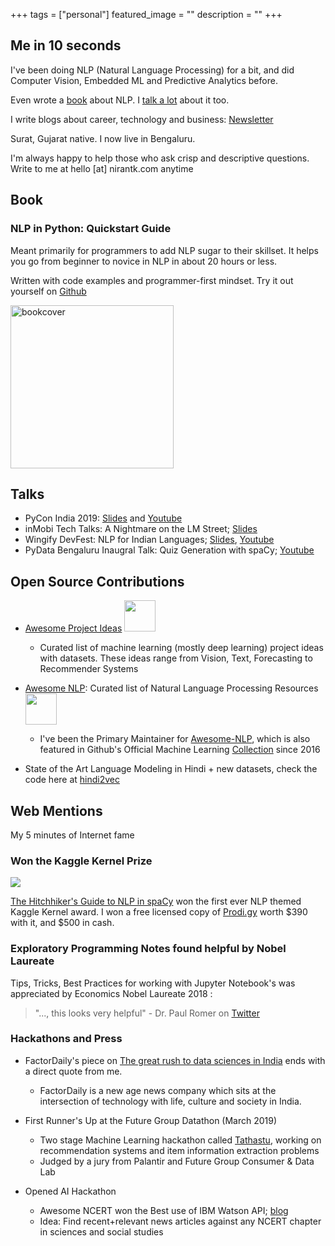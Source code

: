 +++
tags = ["personal"]
featured_image = ""
description = ""
+++

## Me in 10 seconds

I've been doing NLP (Natural Language Processing) for a bit, and did Computer Vision, Embedded ML and Predictive Analytics before. 

Even wrote a [book](#book) about NLP. I [talk a lot](#talks) about it too.

I write blogs about career, technology and business: [Newsletter](https://niranting.substack.com)

Surat, Gujarat native. I now live in Bengaluru. 

I'm always happy to help those who ask crisp and descriptive questions. Write to me at hello [at] nirantk.com anytime

## Book
### NLP in Python: Quickstart Guide

Meant primarily for programmers to add NLP sugar to their skillset. It helps you go from beginner to novice in NLP in about 20 hours or less.

Written with code examples and programmer-first mindset. Try it out yourself on [Github](https://github.com/NirantK/nlp-python-deep-learning)

[<img src="https://images-eu.ssl-images-amazon.com/images/I/41uaueSqtUL._SX260_.jpg" alt="bookcover" style="width:261px;"/>](https://www.amazon.in/dp/B07L3PLQS1)

## Talks
* PyCon India 2019: [Slides](http://bit.ly/pycon2019talk) and [Youtube](https://youtu.be/UM56FDjSx9g)
* inMobi Tech Talks: A Nightmare on the LM Street; [Slides](http://bit.ly/nirant-talk-inmobi)
* Wingify DevFest: NLP for Indian Languages; [Slides](http://bit.ly/nirant-talk-1), [Youtube](https://www.youtube.com/watch?v=WiqV2W7tNc8) 
* PyData Bengaluru Inaugral Talk: Quiz Generation with spaCy; [Youtube](https://www.youtube.com/watch?v=lsIXsnmICOM)

## Open Source Contributions 

* [Awesome Project Ideas](https://github.com/NirantK/awesome-project-ideas) <img src="https://img.shields.io/github/stars/NirantK/awesome-project-ideas?style=flat" style="width:50px;display: inline-block;"/>	
	* Curated list of machine learning (mostly deep learning) project ideas with datasets. These ideas range from Vision, Text, Forecasting to Recommender Systems

* [Awesome NLP](https://github.com/keon/awesome-nlp): Curated list of Natural Language Processing Resources <img src="https://img.shields.io/github/stars/keon/awesome-nlp?style=flat" style="width:50px;display: inline-block;"/>
	* I've been the Primary Maintainer for [Awesome-NLP](https://github.com/keon/awesome-nlp), which is also featured in Github's Official Machine Learning [Collection](https://github.com/collections/machine-learning) since 2016

* State of the Art Language Modeling in Hindi + new datasets, check the code here at [hindi2vec](https://github.com/NirantK/hindi2vec)

## Web Mentions

My 5 minutes of Internet fame

### Won the Kaggle Kernel Prize

[![](https://i.imgur.com/Zie5FlB.png)](https://www.kaggle.com/nirant/hitchhiker-s-guide-to-nlp-in-spacy/)

[The Hitchhiker's Guide to NLP in spaCy](https://www.kaggle.com/nirant/hitchhiker-s-guide-to-nlp-in-spacy/) won the first ever NLP themed Kaggle Kernel award. I won a free licensed copy of [Prodi.gy](https://prodi.gy/) worth $390 with it, and $500 in cash. 

### Exploratory Programming Notes found helpful by Nobel Laureate

Tips, Tricks, Best Practices for working with Jupyter Notebook's was appreciated by Economics Nobel Laureate 2018 : 

> "..., this looks very helpful" - Dr. Paul Romer on [Twitter](https://twitter.com/paulmromer/status/985518009879089152)

### Hackathons and Press

* FactorDaily's piece on [The great rush to data sciences in India](https://factordaily.com/rush-training-data-science-machine-learning-ai-india/) ends with a direct quote from me. 
	* FactorDaily is a new age news company which sits at the intersection of technology with life, culture and society in India.


* First Runner's Up at the Future Group Datathon (March 2019)
	* Two stage Machine Learning hackathon called [Tathastu](https://www.tathastu.ai/datathon), working on recommendation systems and item information extraction problems
	* Judged by a jury from Palantir and Future Group Consumer & Data Lab

* Opened AI Hackathon
	* Awesome NCERT won the Best use of IBM Watson API; [blog](https://medium.com/opened-ai/global-hackweek-winners-2017-a9e5da513270)
	* Idea: Find recent+relevant news articles against any NCERT chapter in sciences and social studies